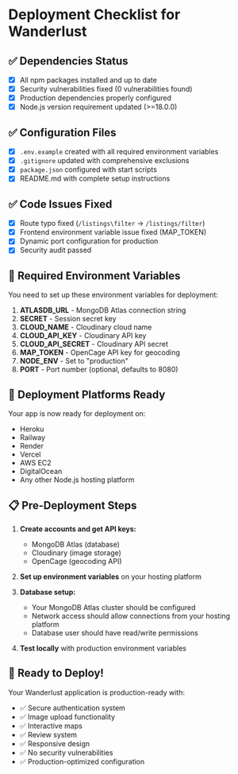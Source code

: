 # Deployment Checklist for Wanderlust

## ✅ Dependencies Status

- [x] All npm packages installed and up to date
- [x] Security vulnerabilities fixed (0 vulnerabilities found)
- [x] Production dependencies properly configured
- [x] Node.js version requirement updated (>=18.0.0)

## ✅ Configuration Files

- [x] `.env.example` created with all required environment variables
- [x] `.gitignore` updated with comprehensive exclusions
- [x] `package.json` configured with start scripts
- [x] README.md with complete setup instructions

## ✅ Code Issues Fixed

- [x] Route typo fixed (`/listings\filter` → `/listings/filter`)
- [x] Frontend environment variable issue fixed (MAP_TOKEN)
- [x] Dynamic port configuration for production
- [x] Security audit passed

## 🔧 Required Environment Variables

You need to set up these environment variables for deployment:

1. **ATLASDB_URL** - MongoDB Atlas connection string
2. **SECRET** - Session secret key
3. **CLOUD_NAME** - Cloudinary cloud name
4. **CLOUD_API_KEY** - Cloudinary API key
5. **CLOUD_API_SECRET** - Cloudinary API secret
6. **MAP_TOKEN** - OpenCage API key for geocoding
7. **NODE_ENV** - Set to "production"
8. **PORT** - Port number (optional, defaults to 8080)

## 🚀 Deployment Platforms Ready

Your app is now ready for deployment on:

- Heroku
- Railway
- Render
- Vercel
- AWS EC2
- DigitalOcean
- Any other Node.js hosting platform

## 📋 Pre-Deployment Steps

1. **Create accounts and get API keys:**

   - MongoDB Atlas (database)
   - Cloudinary (image storage)
   - OpenCage (geocoding API)

2. **Set up environment variables** on your hosting platform

3. **Database setup:**

   - Your MongoDB Atlas cluster should be configured
   - Network access should allow connections from your hosting platform
   - Database user should have read/write permissions

4. **Test locally** with production environment variables

## 🏁 Ready to Deploy!

Your Wanderlust application is production-ready with:

- ✅ Secure authentication system
- ✅ Image upload functionality
- ✅ Interactive maps
- ✅ Review system
- ✅ Responsive design
- ✅ No security vulnerabilities
- ✅ Production-optimized configuration
